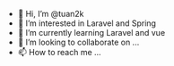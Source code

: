 - 👋 Hi, I’m @tuan2k
- 👀 I’m interested in Laravel and Spring
- 🌱 I’m currently learning Laravel and vue 
- 💞️ I’m looking to collaborate on ...
- 📫 How to reach me ...

<!---
tuan2k/tuan2k is a ✨ special ✨ repository because its `README.md` (this file) appears on your GitHub profile.
You can click the Preview link to take a look at your changes.
--->
